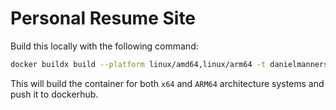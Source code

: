 # Personal Resume Site

Build this locally with the following command:

```bash
docker buildx build --platform linux/amd64,linux/arm64 -t danielmanners/resume-dot-danmanners-dot-com --push .
```

This will build the container for both `x64` and `ARM64` architecture systems and push it to dockerhub.
